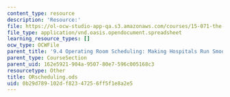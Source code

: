 ```yaml
---
content_type: resource
description: 'Resource:'
file: https://ol-ocw-studio-app-qa.s3.amazonaws.com/courses/15-071-the-analytics-edge-spring-2017/0b29d789102df82347256ff5f1e8a2e5_ORscheduling.ods
file_type: application/vnd.oasis.opendocument.spreadsheet
learning_resource_types: []
ocw_type: OCWFile
parent_title: '9.4 Operating Room Scheduling: Making Hospitals Run Smoothly  (Recitation)'
parent_type: CourseSection
parent_uid: 162e5921-904a-9507-80e7-596c005168c3
resourcetype: Other
title: ORscheduling.ods
uid: 0b29d789-102d-f823-4725-6ff5f1e8a2e5
---
```


